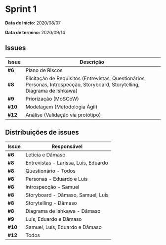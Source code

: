 # Sprint 1

**Data de início:** 2020/08/07

**Data de termíno:** 2020/09/14

## Issues

|Issue|Descrição|
|-----|---------|
|**#6**|Plano de Riscos|
|**#8**|Elicitação de Requisitos (Entrevistas, Questionários, Personas, Introspecção, Storyboard, Storytelling, Diagrama de Ishkawa)|
|**#9**|Priorização (MoSCoW)|
|**#10**|Modelagem (Metodologia Ágil)|
|**#12**|Análise (Validação via protótipo)|

## Distribuições de issues

|Issue|Responsável|
|-----|---------|
|**#6**|Letícia e Dâmaso|
|**#8**|Entrevistas - Larissa, Luís, Eduardo|
|**#8**|Questionário - Todos|
|**#8**|Personas - Eduardo e Luís|
|**#8**|Introspecção - Samuel|
|**#8**|Storyboard - Dâmaso, Samuel, Luís|
|**#8**|Storytelling - Dâmaso|
|**#8**|Diagrama de Ishkawa - Dâmaso|
|**#9**|Luís, Eduardo e Dâmaso|
|**#10**|Samuel, Luís, Eduardo e Dâmaso|
|**#12**|Todos|